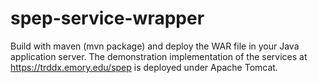 # spep-service-wrapper
Build with maven (mvn package) and deploy the WAR file in your Java application server.
The demonstration implementation of the services at https://trddx.emory.edu/spep is deployed under Apache Tomcat.
